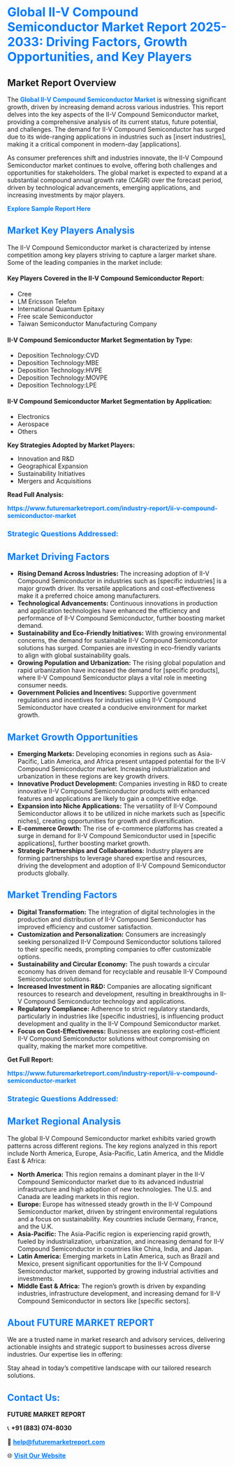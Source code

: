 <h1 style="color: #007BFF;">Global II-V Compound Semiconductor Market Report 2025-2033: Driving Factors, Growth Opportunities, and Key Players</h1>

<section id="overview">
<h2>Market Report Overview</h2>
<p>The <a href="https://www.futuremarketreport.com/industry-report/ii-v-compound-semiconductor-market" style="color: #007BFF; text-decoration: none;"><strong>Global II-V Compound Semiconductor Market</strong></a> is witnessing significant growth, driven by increasing demand across various industries. This report delves into the key aspects of the II-V Compound Semiconductor market, providing a comprehensive analysis of its current status, future potential, and challenges. The demand for II-V Compound Semiconductor has surged due to its wide-ranging applications in industries such as [insert industries], making it a critical component in modern-day [applications].</p>
<p>As consumer preferences shift and industries innovate, the II-V Compound Semiconductor market continues to evolve, offering both challenges and opportunities for stakeholders. The global market is expected to expand at a substantial compound annual growth rate (CAGR) over the forecast period, driven by technological advancements, emerging applications, and increasing investments by major players.</p>
</section>

<section id="overview">
<p><a href="https://www.futuremarketreport.com/request-sample/reportId=76199" style="color: #007BFF; text-decoration: none;"><strong>Explore Sample Report Here</strong></a></p>
</section>

<section id="key-players">
<h2 style="color: #007BFF;">Market Key Players Analysis</h2>
<p>The II-V Compound Semiconductor market is characterized by intense competition among key players striving to capture a larger market share. Some of the leading companies in the market include:</p>
<h4>Key Players Covered in the II-V Compound Semiconductor Report:</h4>
<ul><li>Cree</li><li>LM Ericsson Telefon</li><li>International Quantum Epitaxy</li><li>Free scale Semiconductor</li><li>Taiwan Semiconductor Manufacturing Company</li></ul>
<h4>II-V Compound Semiconductor Market Segmentation by Type:</h4>
<ul><li>Deposition Technology:CVD</li><li>Deposition Technology:MBE</li><li>Deposition Technology:HVPE</li><li>Deposition Technology:MOVPE</li><li>Deposition Technology:LPE</li></ul>

<h4>II-V Compound Semiconductor Market Segmentation by Application:</h4>
<ul><li>Electronics</li><li>Aerospace</li><li>Others</li></ul>
<p><strong>Key Strategies Adopted by Market Players:</strong></p>
<ul>
<li>Innovation and R&D</li>
<li>Geographical Expansion</li>
<li>Sustainability Initiatives</li>
<li>Mergers and Acquisitions</li>
</ul>
</section>

<section>
<p><strong>Read Full Analysis: </strong></p><a href="https://www.futuremarketreport.com/industry-report/ii-v-compound-semiconductor-market" style="color: #007BFF; text-decoration: none;"><strong>https://www.futuremarketreport.com/industry-report/ii-v-compound-semiconductor-market</strong></a>
<h3 style="color: #007BFF;">Strategic Questions Addressed:</h3>
</section>

<section id="driving-factors">
<h2 style="color: #007BFF;">Market Driving Factors</h2>
<ul>
<li><strong>Rising Demand Across Industries:</strong> The increasing adoption of II-V Compound Semiconductor in industries such as [specific industries] is a major growth driver. Its versatile applications and cost-effectiveness make it a preferred choice among manufacturers.</li>
<li><strong>Technological Advancements:</strong> Continuous innovations in production and application technologies have enhanced the efficiency and performance of II-V Compound Semiconductor, further boosting market demand.</li>
<li><strong>Sustainability and Eco-Friendly Initiatives:</strong> With growing environmental concerns, the demand for sustainable II-V Compound Semiconductor solutions has surged. Companies are investing in eco-friendly variants to align with global sustainability goals.</li>
<li><strong>Growing Population and Urbanization:</strong> The rising global population and rapid urbanization have increased the demand for [specific products], where II-V Compound Semiconductor plays a vital role in meeting consumer needs.</li>
<li><strong>Government Policies and Incentives:</strong> Supportive government regulations and incentives for industries using II-V Compound Semiconductor have created a conducive environment for market growth.</li>
</ul>
</section>

<section id="growth-opportunities">
<h2 style="color: #007BFF;">Market Growth Opportunities</h2>
<ul>
<li><strong>Emerging Markets:</strong> Developing economies in regions such as Asia-Pacific, Latin America, and Africa present untapped potential for the II-V Compound Semiconductor market. Increasing industrialization and urbanization in these regions are key growth drivers.</li>
<li><strong>Innovative Product Development:</strong> Companies investing in R&D to create innovative II-V Compound Semiconductor products with enhanced features and applications are likely to gain a competitive edge.</li>
<li><strong>Expansion into Niche Applications:</strong> The versatility of II-V Compound Semiconductor allows it to be utilized in niche markets such as [specific niches], creating opportunities for growth and diversification.</li>
<li><strong>E-commerce Growth:</strong> The rise of e-commerce platforms has created a surge in demand for II-V Compound Semiconductor used in [specific applications], further boosting market growth.</li>
<li><strong>Strategic Partnerships and Collaborations:</strong> Industry players are forming partnerships to leverage shared expertise and resources, driving the development and adoption of II-V Compound Semiconductor products globally.</li>
</ul>
</section>

<section id="trending-factors">
<h2 style="color: #007BFF;">Market Trending Factors</h2>
<ul>
<li><strong>Digital Transformation:</strong> The integration of digital technologies in the production and distribution of II-V Compound Semiconductor has improved efficiency and customer satisfaction.</li>
<li><strong>Customization and Personalization:</strong> Consumers are increasingly seeking personalized II-V Compound Semiconductor solutions tailored to their specific needs, prompting companies to offer customizable options.</li>
<li><strong>Sustainability and Circular Economy:</strong> The push towards a circular economy has driven demand for recyclable and reusable II-V Compound Semiconductor solutions.</li>
<li><strong>Increased Investment in R&D:</strong> Companies are allocating significant resources to research and development, resulting in breakthroughs in II-V Compound Semiconductor technology and applications.</li>
<li><strong>Regulatory Compliance:</strong> Adherence to strict regulatory standards, particularly in industries like [specific industries], is influencing product development and quality in the II-V Compound Semiconductor market.</li>
<li><strong>Focus on Cost-Effectiveness:</strong> Businesses are exploring cost-efficient II-V Compound Semiconductor solutions without compromising on quality, making the market more competitive.</li>
</ul>
</section>

<section>
<p><strong>Get Full Report: </strong></p><a href="https://www.futuremarketreport.com/industry-report/ii-v-compound-semiconductor-market" style="color: #007BFF; text-decoration: none;"><strong>https://www.futuremarketreport.com/industry-report/ii-v-compound-semiconductor-market</strong></a>
<h3 style="color: #007BFF;">Strategic Questions Addressed:</h3>
</section>


<section id="regional-analysis">
<h2 style="color: #007BFF;">Market Regional Analysis</h2>
<p>The global II-V Compound Semiconductor market exhibits varied growth patterns across different regions. The key regions analyzed in this report include North America, Europe, Asia-Pacific, Latin America, and the Middle East & Africa:</p>
<ul>
<li><strong>North America:</strong> This region remains a dominant player in the II-V Compound Semiconductor market due to its advanced industrial infrastructure and high adoption of new technologies. The U.S. and Canada are leading markets in this region.</li>
<li><strong>Europe:</strong> Europe has witnessed steady growth in the II-V Compound Semiconductor market, driven by stringent environmental regulations and a focus on sustainability. Key countries include Germany, France, and the U.K.</li>
<li><strong>Asia-Pacific:</strong> The Asia-Pacific region is experiencing rapid growth, fueled by industrialization, urbanization, and increasing demand for II-V Compound Semiconductor in countries like China, India, and Japan.</li>
<li><strong>Latin America:</strong> Emerging markets in Latin America, such as Brazil and Mexico, present significant opportunities for the II-V Compound Semiconductor market, supported by growing industrial activities and investments.</li>
<li><strong>Middle East & Africa:</strong> The region’s growth is driven by expanding industries, infrastructure development, and increasing demand for II-V Compound Semiconductor in sectors like [specific sectors].</li>
</ul>
</section>

<footer>
<h2 style="color: #007BFF;">About FUTURE MARKET REPORT</h2>
<p>We are a trusted name in market research and advisory services, delivering actionable insights and strategic support to businesses across diverse industries. Our expertise lies in offering:</p>

<p>Stay ahead in today’s competitive landscape with our tailored research solutions.</p>

<h2 style="color: #007BFF;">Contact Us:</h2>
<p><strong>FUTURE MARKET REPORT</strong></p>
<p>📞 <strong>+91 (883) 074-8030</strong></p>
<p>📧 <strong><a href="mailto:help@futuremarketreport.com" style="color: #007BFF;">help@futuremarketreport.com</a></strong></p>
<p>🌐 <strong><a href="https://www.futuremarketreport.com/" style="color: #007BFF;">Visit Our Website</a></strong></p>
</footer>